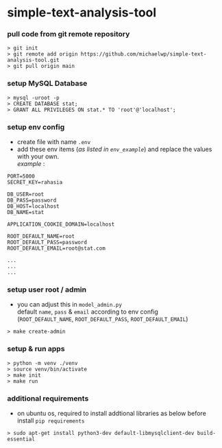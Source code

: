 # simple-text-analysis-tool

### pull code from git remote repository
```commandline
> git init
> git remote add origin https://github.com/michaelwp/simple-text-analysis-tool.git
> git pull origin main
```

### setup MySQL Database
```commandline
> mysql -uroot -p
> CREATE DATABASE stat;
> GRANT ALL PRIVILEGES ON stat.* TO 'root'@'localhost';
```

### setup env config
- create file with name `.env`
- add these env items (<i>as listed in `env_example`</i>) and replace the values with your own. <br />
<i>example</i> :
```text
PORT=5000
SECRET_KEY=rahasia

DB_USER=root
DB_PASS=password
DB_HOST=localhost
DB_NAME=stat

APPLICATION_COOKIE_DOMAIN=localhost

ROOT_DEFAULT_NAME=root
ROOT_DEFAULT_PASS=password
ROOT_DEFAULT_EMAIL=root@stat.com

...
...
...
```

### setup user root / admin
- you can adjust this in `model_admin.py` <br />
default `name`, `pass` & `email` according to env config <br />
(`ROOT_DEFAULT_NAME`, `ROOT_DEFAULT_PASS`, `ROOT_DEFAULT_EMAIL`)
```commandline
> make create-admin
```

### setup & run apps
```commandline
> python -m venv ./venv
> source venv/bin/activate 
> make init
> make run
```

### additional requirements
- on ubuntu os, required to install addtional libraries as below before install `pip requirements`   
```commandline
> sudo apt-get install python3-dev default-libmysqlclient-dev build-essential
```
